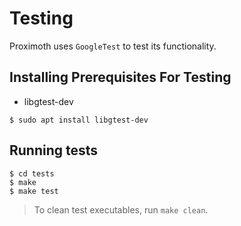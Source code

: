 # Testing

Proximoth uses `GoogleTest` to test its functionality.

## Installing Prerequisites For Testing

- libgtest-dev

```shell
$ sudo apt install libgtest-dev
```

## Running tests

```shell
$ cd tests
$ make
$ make test
```
> To clean test executables, run `make clean`.
